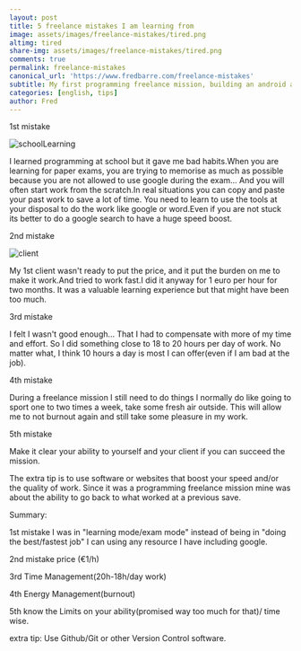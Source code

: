 ```yaml
---
layout: post
title: 5 freelance mistakes I am learning from
image: assets/images/freelance-mistakes/tired.png
altimg: tired
share-img: assets/images/freelance-mistakes/tired.png
comments: true
permalink: freelance-mistakes
canonical_url: 'https://www.fredbarre.com/freelance-mistakes'
subtitle: My first programming freelance mission, building an android app
categories: [english, tips]
author: Fred
---
```



1st mistake

![schoolLearning](https://www.fredbarre.com/img/school.jpg)

I learned programming at school but it gave me bad habits.When you are learning for paper exams, you are trying to memorise as much as possible because you are not allowed to use google during the exam...
And you will often start work from the scratch.In real situations you can copy and paste your past work to save a lot of time. You need to learn to use the tools at your disposal to do the work like google or word.Even if you are not stuck its better to do a google search to have a huge speed boost.

2nd mistake

![client](https://www.fredbarre.com/img/empty.png)

My 1st client wasn't ready to put the price, and it put the burden on me to make it work.And tried to work fast.I did it anyway for 1 euro per hour for two months.
It was a valuable learning experience but that might have been too much.

3rd mistake

I felt I wasn't good enough... That I had to compensate with more of my time and effort.
So I did something close to 18 to 20 hours per day of work.
No matter what, I think 10 hours a day is most I can offer(even if I am bad at the job).

4th mistake

During a freelance mission I still need to do things I normally do like going to sport one to two times a week, take some fresh air outside.
This will allow me to not burnout again and still take some pleasure in my work.

5th mistake

Make it clear your ability to yourself and your client if you can succeed the mission.

The extra tip is to use software or websites that boost your speed and/or the quality of work. Since it was a programming freelance mission mine was about the ability to go back to what worked at a previous save.

Summary:

1st mistake I was in "learning mode/exam mode" instead of being in "doing the best/fastest job" I can using any resource I have including google.

2nd mistake price (€1/h)

3rd Time Management(20h-18h/day work)

4th Energy Management(burnout)

5th know the Limits on your ability(promised way too much for that)/ time wise.

extra tip: Use Github/Git or other Version Control software.
